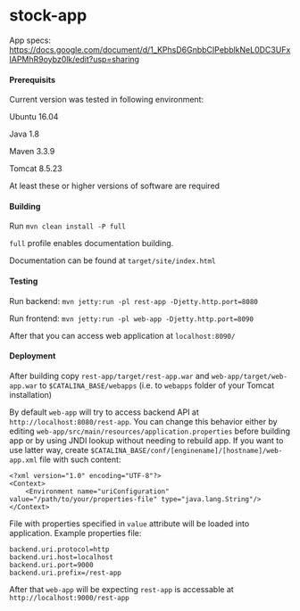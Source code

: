 # stock-app

App specs: https://docs.google.com/document/d/1_KPhsD6GnbbCIPebblkNeL0DC3UFxIAPMhR9oybz0lk/edit?usp=sharing

#### Prerequisits

Current version was tested in following environment:

Ubuntu 16.04

Java 1.8

Maven 3.3.9

Tomcat 8.5.23

At least these or higher versions of software are required

#### Building

 Run `mvn clean install -P full`

 `full` profile enables documentation building.
 
Documentation can be found at `target/site/index.html`
 
#### Testing 
 
Run backend: `mvn jetty:run -pl rest-app -Djetty.http.port=8080`

Run frontend: `mvn jetty:run -pl web-app -Djetty.http.port=8090`

After that you can access web application at `localhost:8090/`

#### Deployment

After building copy `rest-app/target/rest-app.war` and `web-app/target/web-app.war` 
to `$CATALINA_BASE/webapps` (i.e. to `webapps` folder of your Tomcat installation)

By default `web-app` will try to access backend API at `http://localhost:8080/rest-app`.
You can change this behavior either by editing 
`web-app/src/main/resources/application.properties`
before building app or by using JNDI lookup without needing to rebuild app.
If you want to use latter way, create `$CATALINA_BASE/conf/[enginename]/[hostname]/web-app.xml` file
with such content:
```
<?xml version="1.0" encoding="UTF-8"?>
<Context>
    <Environment name="uriConfiguration" value="/path/to/your/properties-file" type="java.lang.String"/>
</Context>
```
File with properties specified in `value` attribute will be loaded into application.
Example properties file:
```
backend.uri.protocol=http
backend.uri.host=localhost
backend.uri.port=9000
backend.uri.prefix=/rest-app
``` 
After that `web-app` will be expecting `rest-app` is accessable at `http://localhost:9000/rest-app`

